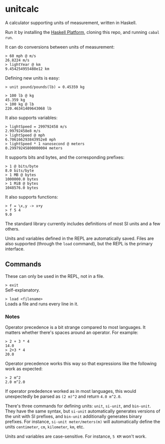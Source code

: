 # unitcalc
A calculator supporting units of measurement, written in Haskell.

Run it by installing the [Haskell Platform](https://www.haskell.org/platform/), cloning this repo, and running `cabal run`.

It can do conversions between units of measurement:
```
> 60 mph @ m/s
26.8224 m/s
> lightYear @ km
9.454254955488e12 km
```

Defining new units is easy:
```
> unit pound/pounds(lb) = 0.45359 kg

> 100 lb @ kg
45.359 kg
> 100 kg @ lb
220.46341409643068 lb
```

It also supports variables:
```
> lightSpeed = 299792458 m/s
2.99792458e8 m/s
> lightSpeed @ mph
6.706166293843952e8 mph
> lightSpeed * 1 nanosecond @ meters
0.29979245800000004 meters
```

It supports bits and bytes, and the corresponding prefixes:
```
> 1 @ bits/byte
8.0 bits/byte
> 1 MB @ bytes
1000000.0 bytes
> 1 MiB @ bytes
1048576.0 bytes
```

It also supports functions:
```
> f = \x,y -> x+y
> f 5 4
9.0
```

The standard library currently includes definitions of most SI units and a few others.

Units and variables defined in the REPL are automatically saved. Files are also supported (through the `load` command), but the REPL is the primary interface.


## Commands

These can only be used in the REPL, not in a file.

`> exit`  
Self-explanatory.

`> load <filename>`  
Loads a file and runs every line in it.


### Notes

Operator precedence is a bit strange compared to most languages. It matters whether there's spaces around an operator. For example:

```
> 2 + 3 * 4
14.0
> 2+3 * 4
20.0
```

Operator precedence works this way so that expressions like the following work as expected:

```
> 2 m^2
2.0 m^2.0
```

If operator prededence worked as in most languages, this would unexpectedly be parsed as `(2 m)^2` and return `4.0 m^2.0`.

There's three commands for defining units: `unit`, `si-unit`, and `bin-unit`. They have the same syntax, but `si-unit` automatically generates versions of the unit with SI prefixes, and `bin-unit` additionally generates binary prefixes. For instance, `si-unit meter/meters(m)` will automatically define the units `centimeter`, `cm`, `kilometer`, `km`, etc.

Units and variables are case-sensitive. For instance, `5 KM` won't work.
